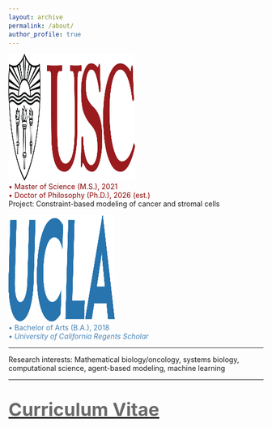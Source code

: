 ```yaml
---
layout: archive
permalink: /about/
author_profile: true
---
```

<p>
<img src="/images/uscMono.png" alt="usc_logo" width="250" height="250">
<br>
<font color="darkred">  • Master of Science (M.S.), 2021 </font>  <br>
<font color="darkred"> • Doctor of Philosophy (Ph.D.), 2026 (est.) </font> <br>
Project: Constraint-based modeling of cancer and stromal cells
</p>
<p>
<img src="/images/ucla.png" alt="ucla_logo" width="210" height="210">
<br>
<font color="steelblue"> • Bachelor of Arts (B.A.), 2018 <br> </font>
<font color="steelblue"> • <i> University of California Regents Scholar </i> </font> <br>

<hr>
Research interests: Mathematical biology/oncology, systems biology, computational science, agent-based modeling, machine learning
<hr>


<p style="font-size:36px">
<tr><td><a href="/images/Niki_Tavakoli_CV.pdf"><font color="DimGray"> <b> Curriculum Vitae </b> </font></a></td></tr>
</p>

